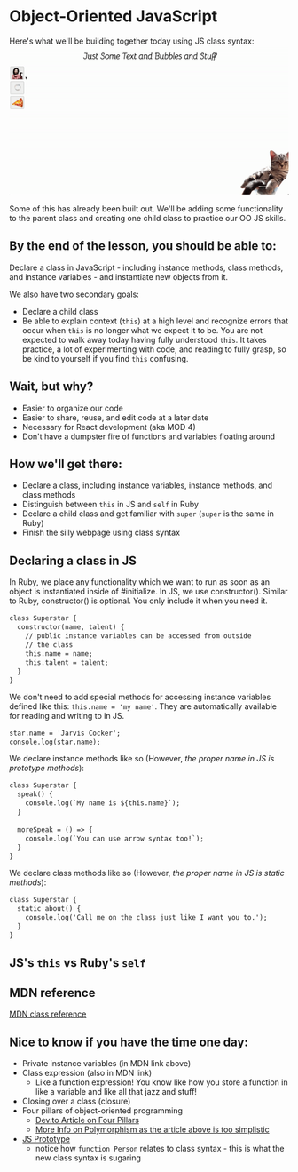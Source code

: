# Object-Oriented JavaScript
Here's what we'll be building together today using JS class syntax:
![](assets/example.gif)

Some of this has already been built out. We'll be adding some functionality to the parent class and creating one child class to practice our OO JS skills.

## By the end of the lesson, you should be able to:
Declare a class in JavaScript - including instance methods, class methods, and instance variables - and instantiate new objects from it. 

We also have two secondary goals:
- Declare a child class
- Be able to explain context (`this`) at a high level and recognize errors that occur when `this` is no longer what we expect it to be. You are not expected to walk away today having fully understood `this`. It takes practice, a lot of experimenting with code, and reading to fully grasp, so be kind to yourself if you find `this` confusing.

## Wait, but why?
- Easier to organize our code
- Easier to share, reuse, and edit code at a later date
- Necessary for React development (aka MOD 4)
- Don't have a dumpster fire of functions and variables floating around

## How we'll get there:
- Declare a class, including instance variables, instance methods, and class methods
- Distinguish between `this` in JS and `self` in Ruby
- Declare a child class and get familiar with `super` (`super` is the same in Ruby)
- Finish the silly webpage using class syntax

## Declaring a class in JS
In Ruby, we place any functionality which we want to run as soon as an object is instantiated inside of #initialize. In JS, we use constructor(). Similar to Ruby, constructor() is optional. You only include it when you need it.
```
class Superstar {
  constructor(name, talent) {
    // public instance variables can be accessed from outside
    // the class
    this.name = name;
    this.talent = talent;
  }
}
```

We don't need to add special methods for accessing instance variables defined like this: `this.name = 'my name'`. They are automatically available for reading and writing to in JS.
```
star.name = 'Jarvis Cocker';
console.log(star.name);
```

We declare instance methods like so (However, _the proper name in JS is prototype methods_):
```
class Superstar {
  speak() {
    console.log(`My name is ${this.name}`);
  }

  moreSpeak = () => {
    console.log(`You can use arrow syntax too!`);
  }
}
```

We declare class methods like so (However, _the proper name in JS is static methods_):
```
class Superstar {
  static about() {
    console.log('Call me on the class just like I want you to.');
  }
}
```

## JS's `this` vs Ruby's `self`

## MDN reference
[MDN class reference](https://developer.mozilla.org/en-US/docs/Web/JavaScript/Reference/Classes#:~:text=JavaScript%20classes%2C%20introduced%20in%20ECMAScript,oriented%20inheritance%20model%20to%20JavaScript)

## Nice to know if you have the time one day:
- Private instance variables (in MDN link above)
- Class expression (also in MDN link)
    - Like a function expression! You know like how you store a function in like a variable and like all that jazz and stuff!
- Closing over a class (closure)
- Four pillars of object-oriented programming
    - [Dev.to Article on Four Pillars](https://dev.to/austinbh/the-four-pillars-of-object-oriented-programming-5bda)
    - [More Info on Polymorphism as the article above is too simplistic](https://thoughtbot.com/blog/back-to-basics-polymorphism-and-ruby)
- [JS Prototype](https://developer.mozilla.org/en-US/docs/Learn/JavaScript/Objects/Object_prototypes)
    - notice how `function Person` relates to class syntax - this is what the new class syntax is sugaring
